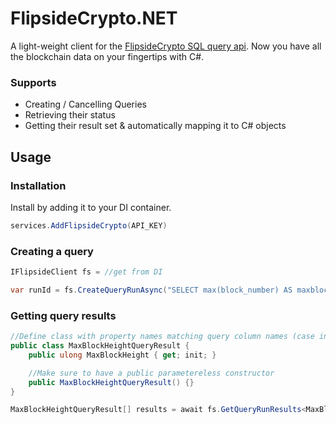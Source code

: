 # FlipsideCrypto.NET

A light-weight client for the [FlipsideCrypto SQL query api](https://flipsidecrypto.xyz/settings/api-keys). Now you have all the blockchain data on your fingertips with C#.

### Supports

- Creating / Cancelling Queries
- Retrieving their status
- Getting their result set & automatically mapping it to C# objects

## Usage

### Installation

Install by adding it to your DI container.

```cs
services.AddFlipsideCrypto(API_KEY)
```

### Creating a query

```cs
IFlipsideClient fs = //get from DI

var runId = fs.CreateQueryRunAsync("SELECT max(block_number) AS maxblockheight FROM ethereum.core.fact_blocks");
```

### Getting query results

```cs
//Define class with property names matching query column names (case insensitive)
public class MaxBlockHeightQueryResult {
    public ulong MaxBlockHeight { get; init; }

    //Make sure to have a public parametereless constructor
    public MaxBlockHeightQueryResult() {}
}

MaxBlockHeightQueryResult[] results = await fs.GetQueryRunResults<MaxBlockHeightQueryResult>(YOUR_RUN_ID);
```
